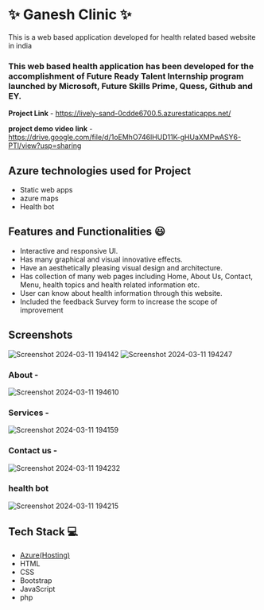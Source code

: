 
# ✨  Ganesh Clinic ✨

This is a web based application developed for health related based website in india

### This web based health application has been developed for the accomplishment of Future Ready Talent Internship program launched by Microsoft, Future Skills Prime, Quess, Github and EY.


**Project Link** - https://lively-sand-0cdde6700.5.azurestaticapps.net/

**project demo video link** -  https://drive.google.com/file/d/1oEMhO746lHUD11K-gHUaXMPwASY6-PTl/view?usp=sharing

## Azure technologies used for Project

- Static web apps
- azure maps
- Health bot

## Features and Functionalities 😃

- Interactive and responsive UI.
- Has many graphical and visual innovative effects.
- Have an aesthetically pleasing visual design and architecture.
- Has collection of many web pages including Home, About Us, Contact, Menu, health topics and health related information etc.
- User can know about health information through this website.
- Included the feedback Survey form to increase the scope of improvement 

## Screenshots
![Screenshot 2024-03-11 194142](https://github.com/Ganir19/FRT/assets/138612129/c3aa0471-5ccc-48d0-a13a-89f33a938b7f)
![Screenshot 2024-03-11 194247](https://github.com/Ganir19/FRT/assets/138612129/ab370daa-1378-4d3e-8eb9-0e4f3ec50e6b)

### About -

![Screenshot 2024-03-11 194610](https://github.com/Ganir19/FRT/assets/138612129/a75f483d-6eba-43e5-94d0-438723da0d52)


### Services -
![Screenshot 2024-03-11 194159](https://github.com/Ganir19/FRT/assets/138612129/f9faf6af-95bc-4fa1-8509-bba9207d7bd3)


### Contact us -
![Screenshot 2024-03-11 194232](https://github.com/Ganir19/FRT/assets/138612129/7ffb3249-9043-4f85-a169-361a68881fa2)

### health bot

![Screenshot 2024-03-11 194215](https://github.com/Ganir19/FRT/assets/138612129/5e852db6-a158-42b5-ac97-8c748fed13c1)





## Tech Stack 💻

- [Azure(Hosting)](https://azure.microsoft.com/en-in/features/azure-portal/)
- HTML
- CSS
- Bootstrap
- JavaScript
- php
